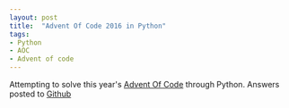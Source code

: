 ```yaml
---
layout: post
title:  "Advent Of Code 2016 in Python"
tags:
- Python
- AOC
- Advent of code
---
```


Attempting to solve this year's [Advent Of Code](http://adventofcode.com/) through Python.
Answers posted to [Github](https://github.com/karlobrien/AdventOfCode2016)
